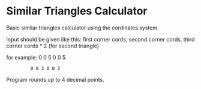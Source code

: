 # Similar Triangles Calculator
Basic similar triangles calculator using the cordinates system.

Input should be given like this: first corner cords, second corner cords, third corner cords * 2 (for second triangle)

for example: 0 0 5 0 0 5

             0 0 3 0 0 3

Program rounds up to 4 decimal points.
